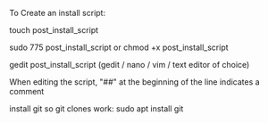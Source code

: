 To Create an install script:

touch post_install_script

sudo 775 post_install_script
or
chmod +x post_install_script

gedit post_install_script (gedit / nano / vim / text editor of choice)


When editing the script, "##" at the beginning of the line indicates a comment

install git so git clones work:
sudo apt install git
